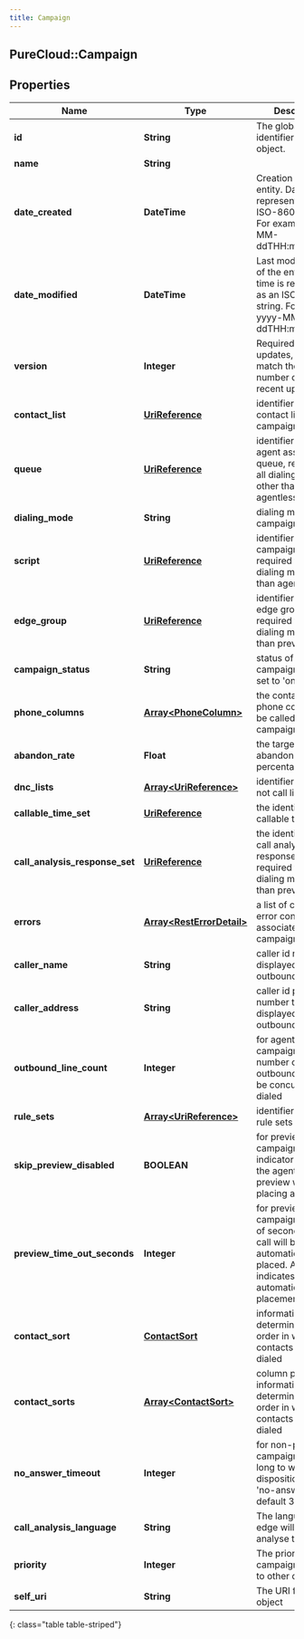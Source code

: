 ```yaml
---
title: Campaign
---
```

## PureCloud::Campaign

## Properties

|Name | Type | Description | Notes|
|------------ | ------------- | ------------- | -------------|
| **id** | **String** | The globally unique identifier for the object. | [optional] |
| **name** | **String** |  | [optional] |
| **date_created** | **DateTime** | Creation time of the entity. Date time is represented as an ISO-8601 string. For example: yyyy-MM-ddTHH:mm:ss.SSSZ | [optional] |
| **date_modified** | **DateTime** | Last modified time of the entity. Date time is represented as an ISO-8601 string. For example: yyyy-MM-ddTHH:mm:ss.SSSZ | [optional] |
| **version** | **Integer** | Required for updates, must match the version number of the most recent update | [optional] |
| **contact_list** | [**UriReference**](UriReference.html) | identifier of the contact list for the campaign | |
| **queue** | [**UriReference**](UriReference.html) | identifier of the agent assignment queue, required for all dialing modes other than agentless | |
| **dialing_mode** | **String** | dialing mode of the campaign | |
| **script** | [**UriReference**](UriReference.html) | identifier of the campaign script, required for all dialing modes other than agentless | |
| **edge_group** | [**UriReference**](UriReference.html) | identifier of the edge group, required for all dialing modes other than preview | |
| **campaign_status** | **String** | status of the campaign; can be set to &#39;on&#39; or &#39;off&#39; | |
| **phone_columns** | [**Array&lt;PhoneColumn&gt;**](PhoneColumn.html) | the contact list phone columns to be called for the campaign | |
| **abandon_rate** | **Float** | the targeted abandon rate percentage | [optional] |
| **dnc_lists** | [**Array&lt;UriReference&gt;**](UriReference.html) | identifiers of the do not call lists | [optional] |
| **callable_time_set** | [**UriReference**](UriReference.html) | the identifier of the callable time set | [optional] |
| **call_analysis_response_set** | [**UriReference**](UriReference.html) | the identifier of the call analysis response set, required for all dialing modes other than preview | |
| **errors** | [**Array&lt;RestErrorDetail&gt;**](RestErrorDetail.html) | a list of current error conditions associated with the campaign | [optional] |
| **caller_name** | **String** | caller id name to be displayed on the outbound call | [optional] |
| **caller_address** | **String** | caller id phone number to be displayed on the outbound call | [optional] |
| **outbound_line_count** | **Integer** | for agentless campaigns, the number of outbound lines to be concurrently dialed | [optional] |
| **rule_sets** | [**Array&lt;UriReference&gt;**](UriReference.html) | identifiers of the rule sets | [optional] |
| **skip_preview_disabled** | **BOOLEAN** | for preview campaigns, indicator of whether the agent can skip a preview without placing a call | [optional] |
| **preview_time_out_seconds** | **Integer** | for preview campaigns, number of seconds before a call will be automatically placed. A value of 0 indicates no automatic placement of calls | [optional] |
| **contact_sort** | [**ContactSort**](ContactSort.html) | information determining the order in which the contacts will be dialed | [optional] |
| **contact_sorts** | [**Array&lt;ContactSort&gt;**](ContactSort.html) | column prioritized information determining the order in which the contacts will be dialed | [optional] |
| **no_answer_timeout** | **Integer** | for non-preview campaigns, how long to wait before dispositioning as &#39;no-answer&#39;, default 30 seconds | [optional] |
| **call_analysis_language** | **String** | The language the edge will use to analyse the call | [optional] |
| **priority** | **Integer** | The priority of this campaign relative to other campaigns | [optional] |
| **self_uri** | **String** | The URI for this object | [optional] |
{: class="table table-striped"}


